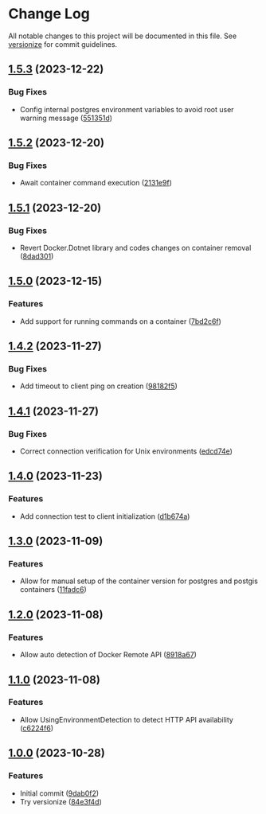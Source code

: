 # Change Log

All notable changes to this project will be documented in this file. See [versionize](https://github.com/versionize/versionize) for commit guidelines.

<a name="1.5.3"></a>
## [1.5.3](https://www.github.com/KenbiTech/DockerTools/releases/tag/v1.5.3) (2023-12-22)

### Bug Fixes

* Config internal postgres environment variables to avoid root user warning message ([551351d](https://www.github.com/KenbiTech/DockerTools/commit/551351da71c47ec4dd86b334662368c11c7ae269))

<a name="1.5.2"></a>
## [1.5.2](https://www.github.com/KenbiTech/DockerTools/releases/tag/v1.5.2) (2023-12-20)

### Bug Fixes

* Await container command execution ([2131e9f](https://www.github.com/KenbiTech/DockerTools/commit/2131e9fb731b38c3974d8ba1238beb2e7eb31bdd))

<a name="1.5.1"></a>
## [1.5.1](https://www.github.com/KenbiTech/DockerTools/releases/tag/v1.5.1) (2023-12-20)

### Bug Fixes

* Revert Docker.Dotnet library and codes changes on container removal ([8dad301](https://www.github.com/KenbiTech/DockerTools/commit/8dad30196bc13582cccdbb0a1c75d6ab3d8f53ff))

<a name="1.5.0"></a>
## [1.5.0](https://www.github.com/KenbiTech/DockerTools/releases/tag/v1.5.0) (2023-12-15)

### Features

* Add support for running commands on a container ([7bd2c6f](https://www.github.com/KenbiTech/DockerTools/commit/7bd2c6fbb9456e51a5bda062c1738540e071520f))

<a name="1.4.2"></a>
## [1.4.2](https://www.github.com/KenbiTech/DockerTools/releases/tag/v1.4.2) (2023-11-27)

### Bug Fixes

* Add timeout to client ping on creation ([98182f5](https://www.github.com/KenbiTech/DockerTools/commit/98182f53545b06014e954841b2cdca0efde5771d))

<a name="1.4.1"></a>
## [1.4.1](https://www.github.com/KenbiTech/DockerTools/releases/tag/v1.4.1) (2023-11-27)

### Bug Fixes

* Correct connection verification for Unix environments ([edcd74e](https://www.github.com/KenbiTech/DockerTools/commit/edcd74e714dbd52f9206b84378dd126f707f368d))

<a name="1.4.0"></a>
## [1.4.0](https://www.github.com/KenbiTech/DockerTools/releases/tag/v1.4.0) (2023-11-23)

### Features

* Add connection test to client initialization ([d1b674a](https://www.github.com/KenbiTech/DockerTools/commit/d1b674a917a3c5c336d50d30c15af2c1ea9d9400))

<a name="1.3.0"></a>
## [1.3.0](https://www.github.com/KenbiTech/DockerTools/releases/tag/v1.3.0) (2023-11-09)

### Features

* Allow for manual setup of the container version for postgres and postgis containers ([11fadc6](https://www.github.com/KenbiTech/DockerTools/commit/11fadc6e8050a19d4401d7903ec7e3935ca3e70f))

<a name="1.2.0"></a>
## [1.2.0](https://www.github.com/KenbiTech/DockerTools/releases/tag/v1.2.0) (2023-11-08)

### Features

* Allow auto detection of Docker Remote API ([8918a67](https://www.github.com/KenbiTech/DockerTools/commit/8918a67751ab265273e142594775f10d8afd4794))

<a name="1.1.0"></a>
## [1.1.0](https://www.github.com/KenbiTech/DockerTools/releases/tag/v1.1.0) (2023-11-08)

### Features

* Allow UsingEnvironmentDetection to detect HTTP API availability ([c6224f6](https://www.github.com/KenbiTech/DockerTools/commit/c6224f69248a4cc2d595122c3c36e37dc319814d))

<a name="1.0.0"></a>
## [1.0.0](https://www.github.com/KenbiTech/DockerTools/releases/tag/v1.0.0) (2023-10-28)

### Features

* Initial commit ([9dab0f2](https://www.github.com/KenbiTech/DockerTools/commit/9dab0f2a8bc449bd330933c32e7f3bab891a2379))
* Try versionize ([84e3f4d](https://www.github.com/KenbiTech/DockerTools/commit/84e3f4d2b03ee11c6dcf159165bd2c748fb0025b))

